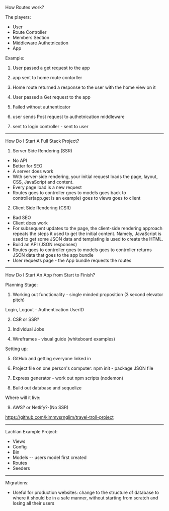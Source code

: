 How Routes work?

The players:
- User 
- Route Controller
- Members Section 
- Middleware Authetnication
- App

Example:
1. User passed a get request to the app

2. app sent to home route contorller

3. Home route returned a response to the user with the home view on it

4. User passed a Get request to the app

5. Failed without authenticator

6. user sends Post request to authetnication middleware

7. sent to login controller - sent to user

----
How Do I Start A Full Stack Project?

1. Server Side Rendering (SSR)
- No API
- Better for SEO
- A server does work
- With server-side rendering, your initial request loads the page, layout, CSS, JavaScript and content. 
- Every page load is a new request
- Routes goes to controller goes to models goes back to controller(app.get is an example) goes to views goes to client

2. Client Side Rendering (CSR)
- Bad SEO
- Client does work
- For subsequent updates to the page, the client-side rendering approach repeats the steps it used to get the initial content. Namely, JavaScript is used to get some JSON data and templating is used to create the HTML.
- Build an API (JSON responses)
- Routes goes to controller goes to models goes to controller returns JSON data that goes to the app bundle
- User requests page - the App bundle requests the routes

----
How Do I Start An App from Start to Finish?

Planning Stage:

1. Working out functionality - single minded proposition (3 second elevator pitch)

Login, Logout - Authentication
UserID

2. CSR or SSR? 

3. Individual Jobs

4. Wireframes - visual guide (whiteboard examples)

Setting up:

5. GitHub and getting everyone linked in

6. Project file on one person's computer: npm init - package JSON file

7. Express generator - work out npm scripts (nodemon)

8. Build out database and sequelize

Where will it live:

9. AWS? or Netlify?-(No SSR)

https://github.com/kimmvsrnglim/travel-troll-project

-----

Lachlan Example Project:

- Views
- Config
- Bin
- Models -- users model first created
- Routes
- Seeders

-----

Migrations:

- Useful for production websites: change to the structure of database to where it should be in a safe manner, without starting from scratch and losing all their users
